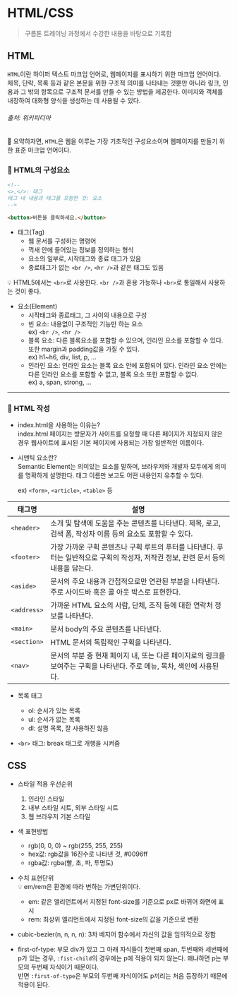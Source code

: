 # HTML/CSS

> 구름톤 트레이닝 과정에서 수강한 내용을 바탕으로 기록함

## HTML

`HTML`이란 하이퍼 텍스트 마크업 언어로, 웹페이지를 표시하기 위한 마크업 언어이다.<br>
제목, 단락, 목록 등과 같은 본문을 위한 구조적 의미를 나타내는 것뿐만 아니라 링크, 인용과 그 밖의 항목으로 구조적 문서를 만들 수 있는 방법을 제공한다. 이미지와 객체를 내장하여 대화형 양식을 생성하는 데 사용될 수 있다.

###### 출처: 위키피디아

📍 요약하자면, `HTML`은 웹을 이루는 가장 기초적인 구성요소이며 웹페이지를 만들기 위한 표준 마크업 언어이다.

### 🔹 HTML의 구성요소

```html
<!-- 
<>,</>: 태그
태그 내 내용과 태그를 포함한 것: 요소
-->

<button>버튼을 클릭하세요.</button>
```

- 태그(Tag)
  - 웹 문서를 구성하는 명령어
  - 꺽새 안에 들어있는 정보를 정의하는 형식
  - 요소의 일부로, 시작태그와 종료 태그가 있음
  - 종료태그가 없는 `<br />`, `<hr />`과 같은 태그도 있음

💡 HTML5에서는 `<br>`로 사용한다. `<br />`과 혼용 가능하나 `<br>`로 통일해서 사용하는 것이 좋다.

- 요소(Element)
  - 시작태그와 종료태그, 그 사이의 내용으로 구성
  - 빈 요소: 내용없이 구조적인 기능만 하는 요소<br>
    ex) `<br />`, `<hr />`
  - 블록 요소: 다른 블록요소를 포함할 수 있으며, 인라인 요소를 포함할 수 있다. 또한 margin과 padding값을 가질 수 있다.<br>
    ex) h1~h6, div, list, p, ...
  - 인라인 요소: 인라인 요소는 블록 요소 안에 포함되어 있다. 인라인 요소 안에는 다른 인라인 요소를 포함할 수 없고, 블록 요소 또한 포함할 수 없다.<br>
    ex) a, span, strong, ...

---

### 🔹 HTML 작성

- index.html을 사용하는 이유는?<br>
  index.html 페이지는 방문자가 사이트를 요청할 때 다른 페이지가 지정되지 않은 경우 웹사이트에 표시된 기본 페이지에 사용되는 가장 일반적인 이름이다.

- 시맨틱 요소란?<br>
  Semantic Element는 의미있는 요소를 말하며, 브라우저와 개발자 모두에게 의미를 명확하게 설명한다. 태그 이름만 보고도 어떤 내용인지 유추할 수 있다.

  ex) `<form>`, `<article>`, `<table>` 등

| 태그명      | 설명                                                                                                                               |
| ----------- | ---------------------------------------------------------------------------------------------------------------------------------- |
| `<header>`  | 소개 및 탐색에 도움을 주는 콘텐츠를 나타낸다. 제목, 로고, 검색 폼, 작성자 이름 등의 요소도 포함할 수 있다.                         |
| `<footer>`  | 가장 가까운 구획 콘텐츠나 구획 루트의 푸터를 나타낸다. 푸터는 일반적으로 구획의 작성자, 저작권 정보, 관련 문서 등의 내용을 담는다. |
| `<aside>`   | 문서의 주요 내용과 간접적으로만 연관된 부분을 나타낸다. 주로 사이드바 혹은 콜 아웃 박스로 표현한다.                                |
| `<address>` | 가까운 HTML 요소의 사람, 단체, 조직 등에 대한 연락처 정보를 나타낸다.                                                              |
| `<main>`    | 문서 body의 주요 콘텐츠를 나타낸다.                                                                                                |
| `<section>` | HTML 문서의 독립적인 구획을 나타낸다.                                                                                              |
| `<nav>`     | 문서의 부분 중 현재 페이지 내, 또는 다른 페이지로의 링크를 보여주는 구획을 나타낸다. 주로 메뉴, 목차, 색인에 사용된다.             |

- 목록 태그

  - ol: 순서가 있는 목록
  - ul: 순서가 없는 목록
  - dl: 설명 목록, 잘 사용하진 않음

- `<br>` 태그: break 태그로 개행을 시켜줌

## CSS

- 스타일 적용 우선순위

  1. 인라인 스타일
  2. 내부 스타일 시트, 외부 스타일 시트
  3. 웹 브라우저 기본 스타일

- 색 표현방법

  - rgb(0, 0, 0) ~ rgb(255, 255, 255)
  - hex값: rgb값을 16진수로 나타낸 것, #0096ff
  - rgba값: rgba(빨, 초, 파, 투명도)

- 수치 표현단위<br>
  💡 em/rem은 환경에 따라 변하는 가변단위이다.

  - em: 같은 엘리먼트에서 지정된 font-size를 기준으로 px로 바뀌어 화면에 표시
  - rem: 최상위 엘리먼트에서 지정된 font-size의 값을 기준으로 변환

- cubic-bezier(n, n, n, n): 3차 베지어 함수에서 자신의 값을 임의적으로 정함

- first-of-type: 부모 div가 있고 그 아래 자식들이 첫번째 span, 두번째와 세번째에 p가 있는 경우, `:fist-child`의 경우에는 p에 적용이 되지 않는다. 왜냐하면 p는 부모의 두번째 자식이기 때문이다.<br>
  반면 `:first-of-type`은 부모의 두번째 자식이어도 p끼리는 처음 등장하기 때문에 적용이 된다.
